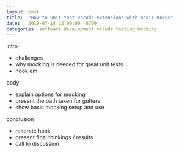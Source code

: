 ```yaml
---
layout: post
title:  "How to unit test vscode extensions with basic mocks"
date:   2019-07-14 22:00:00 -0700
categories: software development vscode testing mocking
---
```


intro
- challenges
- why mocking is needed for great unit tests
- hook em

body
- explain options for mocking
- present the path taken for gutters
- show basic mocking setup and use

conclusion
- reiterate hook
- present final thinkings / results
- call to discussion
